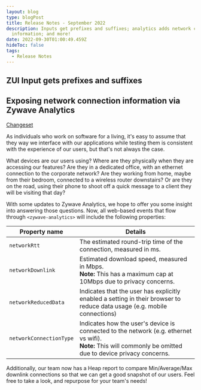 ```yaml
---
layout: blog
type: blogPost
title: Release Notes - September 2022
description: Inputs get prefixes and suffixes; analytics adds network connection
  information; and more!
date: 2022-09-30T01:00:49.459Z
hideToc: false
tags:
  - Release Notes
---
```

## ZUI Input gets prefixes and suffixes

## Exposing network connection information via Zywave Analytics
[Changeset](https://gitlab.com/zywave/app-platform/devkit/web-sdk/zywave-api-toolkit/-/merge_requests/315)

As individuals who work on software for a living, it's easy to assume that they way we interface with our applications while testing them is consistent with the experience of our users, but that's not always the case.

What devices are our users using? Where are they physically when they are accessing our features? Are they in a dedicated office, with an ethernet connection to the corporate network? Are they working from home, maybe from their bedroom, connected to a wireless router downstairs? Or are they on the road, using their phone to shoot off a quick message to a client they will be visiting that day?

With some updates to Zywave Analytics, we hope to offer you some insight into answering those questions. Now, all web-based events that flow through `<zywave-analytics>` will include the following properties:

| Property name           | Details                                                                                                                                                           |
|-------------------------|-------------------------------------------------------------------------------------------------------------------------------------------------------------------|
| `networkRtt`            | The estimated round-trip time of the connection, measured in ms.                                                                                                  |
| `networkDownlink`       | Estimated download speed, measured in Mbps.  <br>**Note:** This has a maximum cap at 10Mbps due to privacy concerns.                                              |
| `networkReducedData`    | Indicates that the user has explicitly enabled a setting in their browser to reduce data usage (e.g. mobile connections)                                          |
| `networkConnectionType` | Indicates how the user's device is connected to the network (e.g. ethernet vs wifi).  <br>**Note:** This will commonly be omitted due to device privacy concerns. |

Additionally, our team now has a Heap report to compare Min/Average/Max downlink connections so that we can get a good snapshot of our users. Feel free to take a look, and repurpose for your team's needs!

<!-- TODO @Pat insert screenshot of Heap report + link to report https://heapanalytics.com/app/env/2837777013/graph/chart/Network-Bandwidth-Comparison-Report-2919213/edit/2923472 -->

